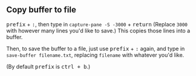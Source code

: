
## Copy buffer to file

<kbd>prefix</kbd> + <kbd>:</kbd>, then type in `capture-pane -S -3000` + <kbd>return</kbd> (Replace `3000` with however many lines you'd like to save.) This copies those lines into a buffer.

Then, to save the buffer to a file, just use <kbd>prefix</kbd> + <kbd>:</kbd> again, and type in `save-buffer filename.txt`, replacing `filename` with whatever you'd like. 

(By default <kbd>prefix</kbd> is <kbd>ctrl + b</kbd>.)
